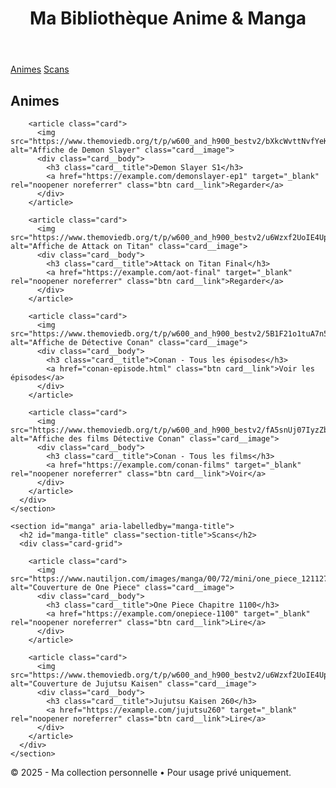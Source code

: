 <!DOCTYPE html>
<html lang="fr">
<head>
  <meta charset="UTF-8">
  <meta name="viewport" content="width=device-width, initial-sc
  <title>Ma Bibliothèque Anime & Manga</title>
  
  <style>
    /* === VARIABLES & RESET === */
    :root {
      --color-bg-dark: #121212;
      --color-bg-medium: #1f1f1f;
      --color-bg-light: #2c2c2c;
      --color-text-primary: #e0e0e0;
      --color-text-secondary: #a0a0a0;
      --color-accent-primary: #e53935;
      --color-accent-secondary: #f44336;
      --border-radius: 8px;
      --transition-speed: 0.3s;
    }

    *, *::before, *::after {
      box-sizing: border-box;
      margin: 0;
      padding: 0;
    }

    /* === STYLES GÉNÉRAUX === */
    body {
      font-family: -apple-system, BlinkMacSystemFont, "Segoe UI", Roboto, Helvetica, Arial, sans-serif;
      background-color: var(--color-bg-dark);
      color: var(--color-text-primary);
      line-height: 1.6;
    }

    img {
      max-width: 100%;
      display: block;
    }

    a {
      color: var(--color-accent-secondary);
      text-decoration: none;
    }

    /* === COMPOSANTS & LAYOUT === */
    .container {
      max-width: 1200px;
      padding: 2rem 1rem;
      margin: 0 auto;
    }

    .page-header {
      background-color: var(--color-bg-medium);
      padding: 1.5rem;
      text-align: center;
      border-bottom: 4px solid var(--color-accent-primary);
    }

    .page-header__title {
      margin: 0;
      color: var(--color-accent-primary);
      font-size: 2rem;
      font-weight: 700;
    }
    
    .main-nav {
      background: var(--color-bg-light);
      padding: 0.75rem;
      text-align: center;
      margin-bottom: 1rem;
    }

    .main-nav__link {
      color: var(--color-text-primary);
      margin: 0 1rem;
      font-weight: bold;
      transition: color var(--transition-speed);
    }

    .main-nav__link:hover, .main-nav__link:focus {
      color: var(--color-accent-secondary);
      outline: none;
    }

    .page-footer {
      text-align: center;
      padding: 2rem;
      background-color: var(--color-bg-medium);
      color: var(--color-text-secondary);
      margin-top: 2rem;
      font-size: 0.9rem;
    }

    .section-title {
      color: var(--color-accent-secondary);
      border-bottom: 2px solid var(--color-accent-secondary);
      padding-bottom: 0.5rem;
      margin-bottom: 2rem;
      font-size: 1.75rem;
    }

    .btn {
      display: inline-block;
      padding: 0.75rem 1.5rem;
      text-align: center;
      background-color: var(--color-accent-primary);
      color: var(--color-text-primary);
      text-decoration: none;
      font-weight: bold;
      border-radius: var(--border-radius);
      transition: background-color var(--transition-speed) ease, transform var(--transition-speed) ease;
      border: none;
      cursor: pointer;
    }

    .btn:hover, .btn:focus {
      background-color: var(--color-accent-secondary);
      transform: translateY(-2px);
      outline: none;
    }

    /* === GRILLE DE CARTES === */
    .card-grid {
      display: grid;
      grid-template-columns: repeat(auto-fill, minmax(220px, 1fr));
      gap: 1.5rem;
    }

    .card {
      background-color: var(--color-bg-medium);
      border-radius: var(--border-radius);
      overflow: hidden;
      box-shadow: 0 4px 15px rgba(0, 0, 0, 0.3);
      transition: transform var(--transition-speed) ease, box-shadow var(--transition-speed) ease;
      display: flex;
      flex-direction: column;
    }

    .card:hover {
      transform: translateY(-5px);
      box-shadow: 0 8px 25px rgba(0, 0, 0, 0.5);
    }

    .card__image {
      width: 100%;
      height: 320px;
      object-fit: cover;
    }

    .card__body {
      padding: 1rem;
      display: flex;
      flex-direction: column;
      flex-grow: 1;
    }

    .card__title {
      font-size: 1.1rem;
      margin-bottom: 1rem;
      flex-grow: 1; 
    }

    .card__link {
      width: 100%;
    }
  </style>
</head>
<body>

  <header class="page-header">
    <h1 class="page-header__title">Ma Bibliothèque Anime & Manga</h1>
  </header>

  <nav class="main-nav">
    <a href="#anime" class="main-nav__link">Animes</a>
    <a href="#manga" class="main-nav__link">Scans</a>
  </nav>

  <main class="container">
    <section id="anime" aria-labelledby="anime-title">
      <h2 id="anime-title" class="section-title">Animes</h2>
      <div class="card-grid">
        
        <article class="card">
          <img src="https://www.themoviedb.org/t/p/w600_and_h900_bestv2/bXkcWvttNvfYeKk2JKr7osvLS4N.jpg" alt="Affiche de Demon Slayer" class="card__image">
          <div class="card__body">
            <h3 class="card__title">Demon Slayer S1</h3>
            <a href="https://example.com/demonslayer-ep1" target="_blank" rel="noopener noreferrer" class="btn card__link">Regarder</a>
          </div>
        </article>

        <article class="card">
          <img src="https://www.themoviedb.org/t/p/w600_and_h900_bestv2/u6Wzxf2UoIE4Up4ecOHtL4Bqha5.jpg" alt="Affiche de Attack on Titan" class="card__image">
          <div class="card__body">
            <h3 class="card__title">Attack on Titan Final</h3>
            <a href="https://example.com/aot-final" target="_blank" rel="noopener noreferrer" class="btn card__link">Regarder</a>
          </div>
        </article>

        <article class="card">
          <img src="https://www.themoviedb.org/t/p/w600_and_h900_bestv2/5B1F21o1tuA7n5nK2w2nKsmr5a2.jpg" alt="Affiche de Détective Conan" class="card__image">
          <div class="card__body">
            <h3 class="card__title">Conan - Tous les épisodes</h3>
            <a href="conan-episode.html" class="btn card__link">Voir les épisodes</a>
          </div>
        </article>

        <article class="card">
          <img src="https://www.themoviedb.org/t/p/w600_and_h900_bestv2/fA5snUj07IyzZbUOFUJcZRExVnE.jpg" alt="Affiche des films Détective Conan" class="card__image">
          <div class="card__body">
            <h3 class="card__title">Conan - Tous les films</h3>
            <a href="https://example.com/conan-films" target="_blank" rel="noopener noreferrer" class="btn card__link">Voir</a>
          </div>
        </article>
      </div>
    </section>

    <section id="manga" aria-labelledby="manga-title">
      <h2 id="manga-title" class="section-title">Scans</h2>
      <div class="card-grid">

        <article class="card">
          <img src="https://www.nautiljon.com/images/manga/00/72/mini/one_piece_121127.jpg" alt="Couverture de One Piece" class="card__image">
          <div class="card__body">
            <h3 class="card__title">One Piece Chapitre 1100</h3>
            <a href="https://example.com/onepiece-1100" target="_blank" rel="noopener noreferrer" class="btn card__link">Lire</a>
          </div>
        </article>

        <article class="card">
          <img src="https://www.themoviedb.org/t/p/w600_and_h900_bestv2/u6Wzxf2UoIE4Up4ecOHtL4Bqha5.jpg" alt="Couverture de Jujutsu Kaisen" class="card__image">
          <div class="card__body">
            <h3 class="card__title">Jujutsu Kaisen 260</h3>
            <a href="https://example.com/jujutsu260" target="_blank" rel="noopener noreferrer" class="btn card__link">Lire</a>
          </div>
        </article>
      </div>
    </section>
  </main>

  <footer class="page-footer">
    <p>© 2025 - Ma collection personnelle • Pour usage privé uniquement.</p>
  </footer>

</body>
</html>

